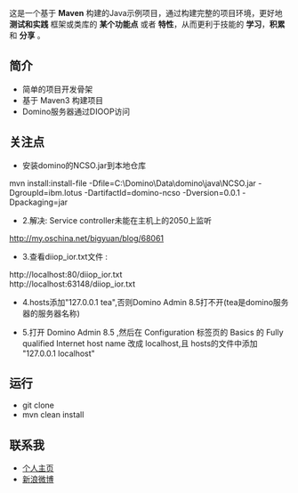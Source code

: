这是一个基于 **Maven** 构建的Java示例项目，通过构建完整的项目环境，更好地 **测试和实践** 框架或类库的 **某个功能点** 或者 **特性**，从而更利于技能的 **学习**，**积累** 和 **分享** 。

## 简介 ##

- 简单的项目开发骨架
- 基于 Maven3 构建项目
- Domino服务器通过DIOOP访问

## 关注点 ##

- 安装domino的NCSO.jar到本地仓库

mvn install:install-file -Dfile=C:\Domino\Data\domino\java\NCSO.jar -DgroupId=ibm.lotus -DartifactId=domino-ncso -Dversion=0.0.1 -Dpackaging=jar

- 2.解决: Service controller未能在主机上的2050上监听

http://my.oschina.net/bigyuan/blog/68061

- 3.查看diiop_ior.txt文件 : 

http://localhost:80/diiop_ior.txt  
http://localhost:63148/diiop_ior.txt

- 4.hosts添加"127.0.0.1  tea",否则Domino Admin 8.5打不开(tea是domino服务器的服务器名称)

- 5.打开 Domino Admin 8.5 ,然后在 Configuration 标签页的 Basics 的 Fully qualified Internet host name 改成 localhost,且 hosts的文件中添加 "127.0.0.1  localhost"

## 运行 ##

- git clone
- mvn clean install

## 联系我 ##

- [个人主页](http://www.macrotea.com "http://www.macrotea.com")
- [新浪微博](http://weibo.com/macrotea "http://weibo.com/macrotea")